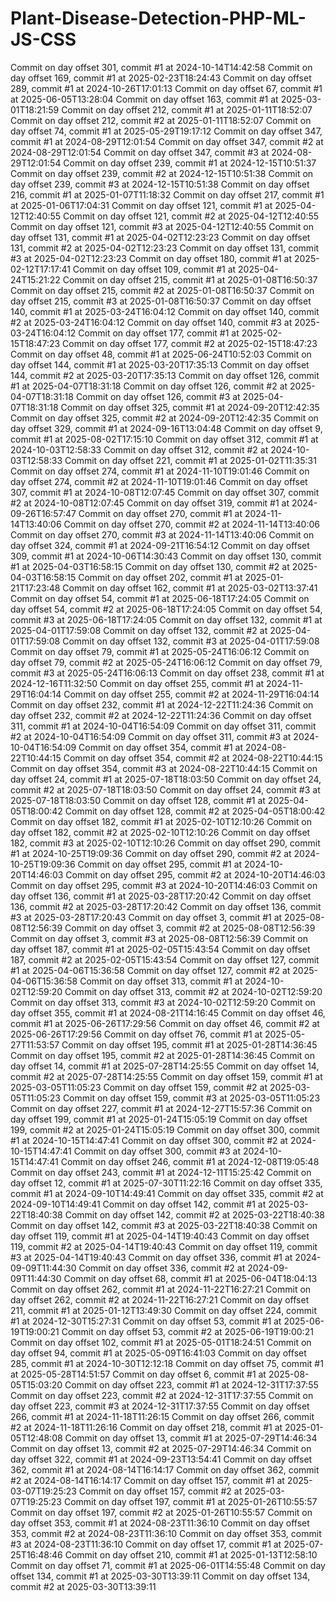 # Plant-Disease-Detection-PHP-ML-JS-CSS
Commit on day offset 301, commit #1 at 2024-10-14T14:42:58
Commit on day offset 169, commit #1 at 2025-02-23T18:24:43
Commit on day offset 289, commit #1 at 2024-10-26T17:01:13
Commit on day offset 67, commit #1 at 2025-06-05T13:28:04
Commit on day offset 163, commit #1 at 2025-03-01T18:21:59
Commit on day offset 212, commit #1 at 2025-01-11T18:52:07
Commit on day offset 212, commit #2 at 2025-01-11T18:52:07
Commit on day offset 74, commit #1 at 2025-05-29T19:17:12
Commit on day offset 347, commit #1 at 2024-08-29T12:01:54
Commit on day offset 347, commit #2 at 2024-08-29T12:01:54
Commit on day offset 347, commit #3 at 2024-08-29T12:01:54
Commit on day offset 239, commit #1 at 2024-12-15T10:51:37
Commit on day offset 239, commit #2 at 2024-12-15T10:51:38
Commit on day offset 239, commit #3 at 2024-12-15T10:51:38
Commit on day offset 216, commit #1 at 2025-01-07T11:18:32
Commit on day offset 217, commit #1 at 2025-01-06T17:04:31
Commit on day offset 121, commit #1 at 2025-04-12T12:40:55
Commit on day offset 121, commit #2 at 2025-04-12T12:40:55
Commit on day offset 121, commit #3 at 2025-04-12T12:40:55
Commit on day offset 131, commit #1 at 2025-04-02T12:23:23
Commit on day offset 131, commit #2 at 2025-04-02T12:23:23
Commit on day offset 131, commit #3 at 2025-04-02T12:23:23
Commit on day offset 180, commit #1 at 2025-02-12T17:17:41
Commit on day offset 109, commit #1 at 2025-04-24T15:21:22
Commit on day offset 215, commit #1 at 2025-01-08T16:50:37
Commit on day offset 215, commit #2 at 2025-01-08T16:50:37
Commit on day offset 215, commit #3 at 2025-01-08T16:50:37
Commit on day offset 140, commit #1 at 2025-03-24T16:04:12
Commit on day offset 140, commit #2 at 2025-03-24T16:04:12
Commit on day offset 140, commit #3 at 2025-03-24T16:04:12
Commit on day offset 177, commit #1 at 2025-02-15T18:47:23
Commit on day offset 177, commit #2 at 2025-02-15T18:47:23
Commit on day offset 48, commit #1 at 2025-06-24T10:52:03
Commit on day offset 144, commit #1 at 2025-03-20T17:35:13
Commit on day offset 144, commit #2 at 2025-03-20T17:35:13
Commit on day offset 126, commit #1 at 2025-04-07T18:31:18
Commit on day offset 126, commit #2 at 2025-04-07T18:31:18
Commit on day offset 126, commit #3 at 2025-04-07T18:31:18
Commit on day offset 325, commit #1 at 2024-09-20T12:42:35
Commit on day offset 325, commit #2 at 2024-09-20T12:42:35
Commit on day offset 329, commit #1 at 2024-09-16T13:04:48
Commit on day offset 9, commit #1 at 2025-08-02T17:15:10
Commit on day offset 312, commit #1 at 2024-10-03T12:58:33
Commit on day offset 312, commit #2 at 2024-10-03T12:58:33
Commit on day offset 221, commit #1 at 2025-01-02T11:35:31
Commit on day offset 274, commit #1 at 2024-11-10T19:01:46
Commit on day offset 274, commit #2 at 2024-11-10T19:01:46
Commit on day offset 307, commit #1 at 2024-10-08T12:07:45
Commit on day offset 307, commit #2 at 2024-10-08T12:07:45
Commit on day offset 319, commit #1 at 2024-09-26T16:57:47
Commit on day offset 270, commit #1 at 2024-11-14T13:40:06
Commit on day offset 270, commit #2 at 2024-11-14T13:40:06
Commit on day offset 270, commit #3 at 2024-11-14T13:40:06
Commit on day offset 324, commit #1 at 2024-09-21T16:54:12
Commit on day offset 309, commit #1 at 2024-10-06T14:30:43
Commit on day offset 130, commit #1 at 2025-04-03T16:58:15
Commit on day offset 130, commit #2 at 2025-04-03T16:58:15
Commit on day offset 202, commit #1 at 2025-01-21T17:23:48
Commit on day offset 162, commit #1 at 2025-03-02T13:37:41
Commit on day offset 54, commit #1 at 2025-06-18T17:24:05
Commit on day offset 54, commit #2 at 2025-06-18T17:24:05
Commit on day offset 54, commit #3 at 2025-06-18T17:24:05
Commit on day offset 132, commit #1 at 2025-04-01T17:59:08
Commit on day offset 132, commit #2 at 2025-04-01T17:59:08
Commit on day offset 132, commit #3 at 2025-04-01T17:59:08
Commit on day offset 79, commit #1 at 2025-05-24T16:06:12
Commit on day offset 79, commit #2 at 2025-05-24T16:06:12
Commit on day offset 79, commit #3 at 2025-05-24T16:06:13
Commit on day offset 238, commit #1 at 2024-12-16T11:32:50
Commit on day offset 255, commit #1 at 2024-11-29T16:04:14
Commit on day offset 255, commit #2 at 2024-11-29T16:04:14
Commit on day offset 232, commit #1 at 2024-12-22T11:24:36
Commit on day offset 232, commit #2 at 2024-12-22T11:24:36
Commit on day offset 311, commit #1 at 2024-10-04T16:54:09
Commit on day offset 311, commit #2 at 2024-10-04T16:54:09
Commit on day offset 311, commit #3 at 2024-10-04T16:54:09
Commit on day offset 354, commit #1 at 2024-08-22T10:44:15
Commit on day offset 354, commit #2 at 2024-08-22T10:44:15
Commit on day offset 354, commit #3 at 2024-08-22T10:44:15
Commit on day offset 24, commit #1 at 2025-07-18T18:03:50
Commit on day offset 24, commit #2 at 2025-07-18T18:03:50
Commit on day offset 24, commit #3 at 2025-07-18T18:03:50
Commit on day offset 128, commit #1 at 2025-04-05T18:00:42
Commit on day offset 128, commit #2 at 2025-04-05T18:00:42
Commit on day offset 182, commit #1 at 2025-02-10T12:10:26
Commit on day offset 182, commit #2 at 2025-02-10T12:10:26
Commit on day offset 182, commit #3 at 2025-02-10T12:10:26
Commit on day offset 290, commit #1 at 2024-10-25T19:09:36
Commit on day offset 290, commit #2 at 2024-10-25T19:09:36
Commit on day offset 295, commit #1 at 2024-10-20T14:46:03
Commit on day offset 295, commit #2 at 2024-10-20T14:46:03
Commit on day offset 295, commit #3 at 2024-10-20T14:46:03
Commit on day offset 136, commit #1 at 2025-03-28T17:20:42
Commit on day offset 136, commit #2 at 2025-03-28T17:20:42
Commit on day offset 136, commit #3 at 2025-03-28T17:20:43
Commit on day offset 3, commit #1 at 2025-08-08T12:56:39
Commit on day offset 3, commit #2 at 2025-08-08T12:56:39
Commit on day offset 3, commit #3 at 2025-08-08T12:56:39
Commit on day offset 187, commit #1 at 2025-02-05T15:43:54
Commit on day offset 187, commit #2 at 2025-02-05T15:43:54
Commit on day offset 127, commit #1 at 2025-04-06T15:36:58
Commit on day offset 127, commit #2 at 2025-04-06T15:36:58
Commit on day offset 313, commit #1 at 2024-10-02T12:59:20
Commit on day offset 313, commit #2 at 2024-10-02T12:59:20
Commit on day offset 313, commit #3 at 2024-10-02T12:59:20
Commit on day offset 355, commit #1 at 2024-08-21T14:16:45
Commit on day offset 46, commit #1 at 2025-06-26T17:29:56
Commit on day offset 46, commit #2 at 2025-06-26T17:29:56
Commit on day offset 76, commit #1 at 2025-05-27T11:53:57
Commit on day offset 195, commit #1 at 2025-01-28T14:36:45
Commit on day offset 195, commit #2 at 2025-01-28T14:36:45
Commit on day offset 14, commit #1 at 2025-07-28T14:25:55
Commit on day offset 14, commit #2 at 2025-07-28T14:25:55
Commit on day offset 159, commit #1 at 2025-03-05T11:05:23
Commit on day offset 159, commit #2 at 2025-03-05T11:05:23
Commit on day offset 159, commit #3 at 2025-03-05T11:05:23
Commit on day offset 227, commit #1 at 2024-12-27T15:57:36
Commit on day offset 199, commit #1 at 2025-01-24T15:05:19
Commit on day offset 199, commit #2 at 2025-01-24T15:05:19
Commit on day offset 300, commit #1 at 2024-10-15T14:47:41
Commit on day offset 300, commit #2 at 2024-10-15T14:47:41
Commit on day offset 300, commit #3 at 2024-10-15T14:47:41
Commit on day offset 246, commit #1 at 2024-12-08T19:05:48
Commit on day offset 243, commit #1 at 2024-12-11T15:25:42
Commit on day offset 12, commit #1 at 2025-07-30T11:22:16
Commit on day offset 335, commit #1 at 2024-09-10T14:49:41
Commit on day offset 335, commit #2 at 2024-09-10T14:49:41
Commit on day offset 142, commit #1 at 2025-03-22T18:40:38
Commit on day offset 142, commit #2 at 2025-03-22T18:40:38
Commit on day offset 142, commit #3 at 2025-03-22T18:40:38
Commit on day offset 119, commit #1 at 2025-04-14T19:40:43
Commit on day offset 119, commit #2 at 2025-04-14T19:40:43
Commit on day offset 119, commit #3 at 2025-04-14T19:40:43
Commit on day offset 336, commit #1 at 2024-09-09T11:44:30
Commit on day offset 336, commit #2 at 2024-09-09T11:44:30
Commit on day offset 68, commit #1 at 2025-06-04T18:04:13
Commit on day offset 262, commit #1 at 2024-11-22T16:27:21
Commit on day offset 262, commit #2 at 2024-11-22T16:27:21
Commit on day offset 211, commit #1 at 2025-01-12T13:49:30
Commit on day offset 224, commit #1 at 2024-12-30T15:27:31
Commit on day offset 53, commit #1 at 2025-06-19T19:00:21
Commit on day offset 53, commit #2 at 2025-06-19T19:00:21
Commit on day offset 102, commit #1 at 2025-05-01T18:24:51
Commit on day offset 94, commit #1 at 2025-05-09T16:41:03
Commit on day offset 285, commit #1 at 2024-10-30T12:12:18
Commit on day offset 75, commit #1 at 2025-05-28T14:51:57
Commit on day offset 6, commit #1 at 2025-08-05T15:03:20
Commit on day offset 223, commit #1 at 2024-12-31T17:37:55
Commit on day offset 223, commit #2 at 2024-12-31T17:37:55
Commit on day offset 223, commit #3 at 2024-12-31T17:37:55
Commit on day offset 266, commit #1 at 2024-11-18T11:26:15
Commit on day offset 266, commit #2 at 2024-11-18T11:26:16
Commit on day offset 218, commit #1 at 2025-01-05T12:48:08
Commit on day offset 13, commit #1 at 2025-07-29T14:46:34
Commit on day offset 13, commit #2 at 2025-07-29T14:46:34
Commit on day offset 322, commit #1 at 2024-09-23T13:54:41
Commit on day offset 362, commit #1 at 2024-08-14T16:14:17
Commit on day offset 362, commit #2 at 2024-08-14T16:14:17
Commit on day offset 157, commit #1 at 2025-03-07T19:25:23
Commit on day offset 157, commit #2 at 2025-03-07T19:25:23
Commit on day offset 197, commit #1 at 2025-01-26T10:55:57
Commit on day offset 197, commit #2 at 2025-01-26T10:55:57
Commit on day offset 353, commit #1 at 2024-08-23T11:36:10
Commit on day offset 353, commit #2 at 2024-08-23T11:36:10
Commit on day offset 353, commit #3 at 2024-08-23T11:36:10
Commit on day offset 17, commit #1 at 2025-07-25T16:48:46
Commit on day offset 210, commit #1 at 2025-01-13T12:58:10
Commit on day offset 71, commit #1 at 2025-06-01T14:55:48
Commit on day offset 134, commit #1 at 2025-03-30T13:39:11
Commit on day offset 134, commit #2 at 2025-03-30T13:39:11
